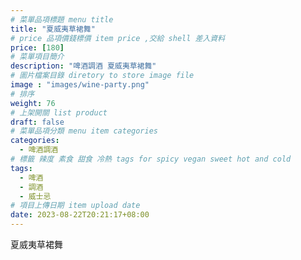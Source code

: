 ```yaml
---
# 菜單品項標題 menu title 
title: "夏威夷草裙舞"
# price 品項價錢標價 item price ,交給 shell 差入資料
price: [180] 
# 菜單項目簡介 
description: "啤酒調酒 夏威夷草裙舞"
# 圖片檔案目錄 diretory to store image file
image : "images/wine-party.png"
# 排序
weight: 76 
# 上架開關 list product 
draft: false
# 菜單品項分類 menu item categories 
categories:
  - 啤酒調酒 
# 標籤 辣度 素食 甜食 冷熱 tags for spicy vegan sweet hot and cold 
tags:
  - 啤酒
  - 調酒 
  - 威士忌
# 項目上傳日期 item upload date 
date: 2023-08-22T20:21:17+08:00
---
```


 夏威夷草裙舞
